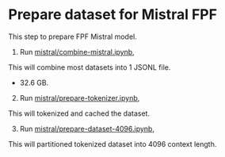 # Prepare dataset for Mistral FPF

This step to prepare FPF Mistral model.

1. Run [mistral/combine-mistral.ipynb](mistral/combine-mistral.ipynb),

This will combine most datasets into 1 JSONL file.

- 32.6 GB.

2. Run [mistral/prepare-tokenizer.ipynb](mistral/prepare-tokenizer.ipynb),

This will tokenized and cached the dataset.

3. Run [mistral/prepare-dataset-4096.ipynb](mistral/prepare-dataset-4096.ipynb),

This will partitioned tokenized dataset into 4096 context length.